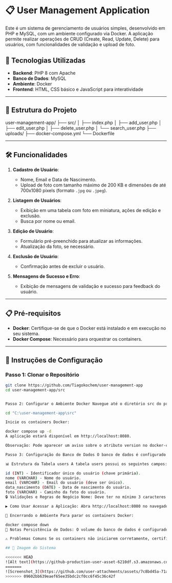 # 📋 User Management Application

Este é um sistema de gerenciamento de usuários simples, desenvolvido em PHP e MySQL, com um ambiente configurado via Docker. A aplicação permite realizar operações de CRUD (Create, Read, Update, Delete) para usuários, com funcionalidades de validação e upload de foto.

## 🚀 Tecnologias Utilizadas

- **Backend**: PHP 8 com Apache
- **Banco de Dados**: MySQL
- **Ambiente**: Docker
- **Frontend**: HTML, CSS básico e JavaScript para interatividade

---

## 📁 Estrutura do Projeto


user-management-app/
├── src/
│   ├── index.php
│   ├── add_user.php
│   ├── edit_user.php
│   ├── delete_user.php
│   └── search_user.php
├── uploads/
├── docker-compose.yml
└── Dockerfile


---

## 🛠 Funcionalidades

1. **Cadastro de Usuário**:
   - Nome, Email e Data de Nascimento.
   - Upload de foto com tamanho máximo de 200 KB e dimensões de até 700x1080 pixels (formato `.jpg` ou `.jpeg`).
   
2. **Listagem de Usuários**:
   - Exibição em uma tabela com foto em miniatura, ações de edição e exclusão.
   - Busca por nome ou email.
   
3. **Edição de Usuário**:
   - Formulário pré-preenchido para atualizar as informações.
   - Atualização da foto, se necessário.
   
4. **Exclusão de Usuário**:
   - Confirmação antes de excluir o usuário.
   
5. **Mensagens de Sucesso e Erro**:
   - Exibição de mensagens de validação e sucesso para feedback do usuário.

---

## 📋 Pré-requisitos

- **Docker**: Certifique-se de que o Docker está instalado e em execução no seu sistema.
- **Docker Compose**: Necessário para orquestrar os containers.

---

## 🚀 Instruções de Configuração

### Passo 1: Clonar o Repositório

```bash
git clone https://github.com/Tiagokochem/user-management-app
cd user-management-app/src


Passo 2: Configurar o Ambiente Docker Navegue até o diretório src do projeto:

cd "C:\user-management-app\src"

Inicie os containers Docker:

docker compose up -d
A aplicação estará disponível em http://localhost:8080.

Observação: Pode aparecer um aviso sobre o atributo version no docker-compose.yml. Esse aviso pode ser ignorado, pois o Docker ainda executará o arquivo corretamente.

Passo 3: Configuração do Banco de Dados O banco de dados é configurado automaticamente ao iniciar os containers. O arquivo init.sql define o esquema da tabela users necessária para a aplicação.

📊 Estrutura da Tabela users A tabela users possui os seguintes campos:

id (INT) - Identificador único do usuário (chave primária).
nome (VARCHAR) - Nome do usuário.
email (VARCHAR) - Email do usuário (deve ser único).
data_nascimento (DATE) - Data de nascimento do usuário.
foto (VARCHAR) - Caminho da foto do usuário.
🔒 Validações e Regras de Negócio Nome: Deve ter no mínimo 3 caracteres. Email: Deve estar em formato válido e ser único. Data de Nascimento: O usuário precisa ser maior de 18 anos. Foto: Tamanho máximo de 200 KB, com dimensões de até 700x1080 pixels e formato .jpg ou .jpeg.

▶️ Como Usar Acessar a Aplicação: Abra http://localhost:8080 no navegador. Adicionar Usuário: Clique em "Adicionar Novo Usuário" e preencha o formulário. Editar Usuário: Na lista de usuários, clique em "Editar" ao lado do usuário que deseja modificar. Excluir Usuário: Na lista de usuários, clique em "Excluir" e confirme para remover o usuário.

🛑 Encerrando o Ambiente Para parar os containers Docker:

docker compose down
📌 Notas Persistência de Dados: O volume do banco de dados é configurado para persistir dados entre reinicializações do container. Uploads de Fotos: As fotos dos usuários são salvas na pasta uploads dentro da pasta src.

⚠️ Problemas Comuns Se os containers não iniciarem corretamente, certifique-se de que o Docker está configurado para executar containers Linux. Verifique se não há conflitos de porta, especialmente com a porta 8080.

## 📸 Imagem do Sistema

<<<<<<< HEAD
![Alt text](https://github-production-user-asset-6210df.s3.amazonaws.com/57450432/382481306-7c8bd45a-71aa-4bb4-b49a-53cdd793da81.png?X-Amz-Algorithm=AWS4-HMAC-SHA256&X-Amz-Credential=AKIAVCODYLSA53PQK4ZA%2F20241102%2Fus-east-1%2Fs3%2Faws4_request&X-Amz-Date=20241102T150608Z&X-Amz-Expires=300&X-Amz-Signature=01c41867fc4e125b469ad65e2534179da064fd89ebad9871824e68f20ade4ef2&X-Amz-SignedHeaders=host)
=======
![Screenshot_3](https://github.com/user-attachments/assets/7c8bd45a-71aa-4bb4-b49a-53cdd793da81)
>>>>>>> 09602bb639eaef65ee35bdc2cf0cc6f45c36c42f

